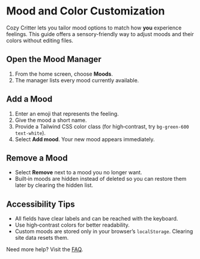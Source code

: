 # Mood and Color Customization

Cozy Critter lets you tailor mood options to match how **you** experience feelings. This guide offers a sensory-friendly way to adjust moods and their colors without editing files.

## Open the Mood Manager
1. From the home screen, choose **Moods**.
2. The manager lists every mood currently available.

## Add a Mood
1. Enter an emoji that represents the feeling.
2. Give the mood a short name.
3. Provide a Tailwind CSS color class (for high‑contrast, try `bg-green-600 text-white`).
4. Select **Add mood**. Your new mood appears immediately.

## Remove a Mood
- Select **Remove** next to a mood you no longer want.
- Built‑in moods are hidden instead of deleted so you can restore them later by clearing the hidden list.

## Accessibility Tips
- All fields have clear labels and can be reached with the keyboard.
- Use high‑contrast colors for better readability.
- Custom moods are stored only in your browser’s `localStorage`. Clearing site data resets them.

Need more help? Visit the [FAQ](faq.md).
